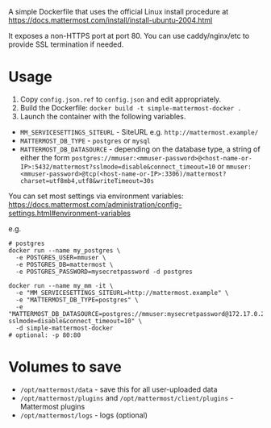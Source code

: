 A simple Dockerfile that uses the official Linux install procedure at https://docs.mattermost.com/install/install-ubuntu-2004.html

It exposes a non-HTTPS port at port 80. You can use caddy/nginx/etc to provide SSL termination if needed.

# Usage

1. Copy `config.json.ref` to `config.json` and edit appropriately.
2. Build the Dockerfile: `docker build -t simple-mattermost-docker .`
3. Launch the container with the following variables.

* `MM_SERVICESETTINGS_SITEURL` - SiteURL e.g. `http://mattermost.example/`
* `MATTERMOST_DB_TYPE` - `postgres` or `mysql`
* `MATTERMOST_DB_DATASOURCE` - depending on the database type, a string of either the form `postgres://mmuser:<mmuser-password>@<host-name-or-IP>:5432/mattermost?sslmode=disable&connect_timeout=10` or `mmuser:<mmuser-password>@tcp(<host-name-or-IP>:3306)/mattermost?charset=utf8mb4,utf8&writeTimeout=30s`

You can set most settings via environment variables: https://docs.mattermost.com/administration/config-settings.html#environment-variables

e.g.

```shell
# postgres
docker run --name my_postgres \
  -e POSTGRES_USER=mmuser \
  -e POSTGRES_DB=mattermost \
  -e POSTGRES_PASSWORD=mysecretpassword -d postgres

docker run --name my_mm -it \
  -e "MM_SERVICESETTINGS_SITEURL=http://mattermost.example" \
  -e "MATTERMOST_DB_TYPE=postgres" \
  -e "MATTERMOST_DB_DATASOURCE=postgres://mmuser:mysecretpassword@172.17.0.2:5432/mattermost?sslmode=disable&connect_timeout=10" \
  -d simple-mattermost-docker
# optional: -p 80:80
```

# Volumes to save

* `/opt/mattermost/data` - save this for all user-uploaded data
* `/opt/mattermost/plugins` and `/opt/mattermost/client/plugins` - Mattermost plugins
* `/opt/mattermost/logs` - logs (optional)
